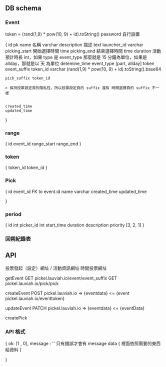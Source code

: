 ## DB schema
### Event

token = (rand(1,9) * pow(10, 9) + id).toString()
password 自行設置

{
    id pk
    name 名稱 varchar 
    description 描述 text
    launcher_id varchar
    picking_start 開始選擇時間 time
    picking_end 結束選擇時間 time
    duration 活動預計時長 int，如果 type 是 event_type 那麼就是 15 分鐘為單位，如果是 allday，那就是以 天 為單位
    detemine_time
    event_type [part, allday]
    token 
    event_suffix token_id varchar (rand(1,9) * pow(10, 9) + id).toString().base64 
    
    pick_suffix token_id 

    > 保持投票設定頁的隱私性，所以投票設定頁的 suffix 還有 時間選擇頁的 suffix 不一樣


    created_time
    updated_time
}



### range
{
    id 
    event_id
    range_start
    range_end
}

### token
{
    token_id
    token_id
}


### Pick

{
    id
    event_id FK to event.id
    name varchar
    created_time
    updated_time
    
}

### period 
{
    id int
    picker_id int
    start_time
    duration
    description
    priority [3, 2, 1]
}



### 回朔紀錄表


## API


投票發起（設定）網址 / 活動資訊網址
時間投票網址




getEvent
GET pickel.lauviah.io/event/event_suffix
GET pickel.lauviah.io/pick/pick

createEvent
POST pickel.lauviah.io 
=> {eventdata}
<= {event pickel.lauviah.io/eventtoken}

updateEvent
PATCH pickel.lauviah.io
=> {eventdata}
<= {eventData}

createPick


### API 格式

{
    ok: [1 , 0],
    message : '' 只有錯誤才會有 message 
    data {
        裡面依照需要的東西給資料
    }


}